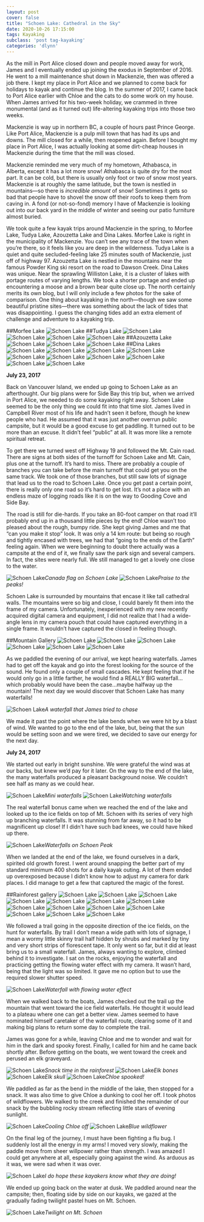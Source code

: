 ```yaml
---
layout: post
cover: false
title: "Schoen Lake: Cathedral in the Sky"
date: 2020-10-26 17:15:00
tags: Kayaking
subclass: 'post tag-kayaking'
categories: 'dlynn'
---
```


As the mill in Port Alice closed down and people moved away for work, James and I eventually ended up joining the exodus in September of 2016. He went to a mill maintenance shut down in Mackenzie, then was offered a job there. I kept my place in Port Alice and we planned to come back for holidays to kayak and continue the blog. In the summer of 2017, I came back to Port Alice earlier with Chloe and the cats to do some work on my house. When James arrived for his two-week holiday, we crammed in three monumental (and as it turned out) life-altering kayaking trips into those two weeks.

Mackenzie is way up in northern BC, a couple of hours past Prince George. Like Port Alice, Mackenzie is a pulp mill town that has had its ups and downs. The mill closed for a while, then reopened again. Before I bought my place in Port Alice, I was actually looking at some dirt-cheap houses in Mackenzie during the time that the mill was closed.

Mackenzie reminded me very much of my hometown, Athabasca, in Alberta, except it has a lot more snow! Athabasca is quite dry for the most part. It can be cold, but there is usually only foot or two of snow most years. Mackenzie is at roughly the same latitude, but the town is nestled in mountains—so there is <i>incredible amount</i> of snow! Sometimes it gets so bad that people have to shovel the snow off their roofs to keep them from caving in. A fond (or not-so-fond) memory I have of Mackenzie is looking out into our back yard in the middle of winter and seeing our patio furniture almost buried.

We took quite a few kayak trips around Mackenzie in the spring, to Morfee Lake, Tudya Lake, Azouzetta Lake and Dina Lakes. Morfee Lake is right in the municipality of Mackenzie. You can’t see any trace of the town when you’re there, so it feels like you are deep in the wilderness. Tudya Lake is a quiet and quite secluded-feeling lake 25 minutes south of Mackenzie, just off of highway 97. Azouzetta Lake is nestled in the mountains near the famous Powder King ski resort on the road to Dawson Creek. Dina Lakes was unique. Near the sprawling Williston Lake, it is a cluster of lakes with portage routes of varying lengths. We took a shorter portage and ended up encountering a moose and a brown bear quite close up. The north certainly merits its own blog, but I will only include a few photos for the sake of comparison. One thing about kayaking in the north—though we saw some beautiful pristine sites—there was something about the lack of tides that was disappointing. I guess the changing tides add an extra element of challenge and adventure to a kayaking trip.

##Morfee Lake
![Schoen Lake](/assets/images/post15-schoenlake/morfee_10.jpg)
##Tudya Lake
![Schoen Lake](/assets/images/post15-schoenlake/tudya_68.jpg)
![Schoen Lake](/assets/images/post15-schoenlake/tudya_107.jpg)
![Schoen Lake](/assets/images/post15-schoenlake/tudya_205.jpg)
![Schoen Lake](/assets/images/post15-schoenlake/tudya_250.jpg)
##Azouzetta Lake
![Schoen Lake](/assets/images/post15-schoenlake/azuouzetta_235.jpg)
![Schoen Lake](/assets/images/post15-schoenlake/azouzetta_278.jpg)
![Schoen Lake](/assets/images/post15-schoenlake/azouzetta_295.jpg)
##Dina Lakes
![Schoen Lake](/assets/images/post15-schoenlake/dina_1.jpg)
![Schoen Lake](/assets/images/post15-schoenlake/dina_2.jpg)
![Schoen Lake](/assets/images/post15-schoenlake/dina_3.jpg)
![Schoen Lake](/assets/images/post15-schoenlake/dina_4.jpg)
![Schoen Lake](/assets/images/post15-schoenlake/dina_5.jpg)
![Schoen Lake](/assets/images/post15-schoenlake/dina_6.jpg)
![Schoen Lake](/assets/images/post15-schoenlake/dina_7.jpg)
![Schoen Lake](/assets/images/post15-schoenlake/dina_8.jpg)
![Schoen Lake](/assets/images/post15-schoenlake/dina_9.jpg)
![Schoen Lake](/assets/images/post15-schoenlake/dina_10.jpg)

<b>July 23, 2017</b>

Back on Vancouver Island, we ended up going to Schoen Lake as an afterthought. Our big plans were for Side Bay this trip but, when we arrived in Port Alice, we needed to do some kayaking right away. Schoen Lake seemed to be the only thing we could fit into that time slot. James lived in Campbell River most of his life and hadn’t seen it before, though he knew people who had. He assumed that it was just another overrun public campsite, but it would be a good excuse to get paddling. It turned out to be more than an excuse. It didn’t feel “public” at all. It was more like a remote spiritual retreat. 

To get there we turned west off Highway 19 and followed the Mt. Cain road. There are signs at both sides of the turnoff for Schoen Lake and Mt. Cain, plus one at the turnoff. It’s hard to miss. There are probably a couple of branches you can take before the main turnoff that could get you on the same track. We took one of those branches, but still saw lots of signage that lead us to the road to Schoen Lake. Once you get past a certain point, there is really only one road so it’s hard to get lost. It’s not a place with an endless maze of logging roads like it is on the way to Gooding Cove and Side Bay.

The road is still for die-hards. If you take an 80-foot camper on that road it’ll probably end up in a thousand little pieces by the end! Chloe wasn’t too pleased about the rough, bumpy ride. She kept giving James and me that “can you make it stop” look. It was only a 14 km route: but being so rough and tightly encased with trees, we had that “going to the ends of the Earth” feeling again. When we were beginning to doubt there actually was a campsite at the end of it, we finally saw the park sign and several campers. In fact, the sites were nearly full. We still managed to get a lovely one close to the water.

![Schoen Lake](/assets/images/post15-schoenlake/canada_flag.jpg)*Canada flag on Schoen Lake*
![Schoen Lake](/assets/images/post15-schoenlake/praise_peaks.jpg)*Praise to the peaks!*

Schoen Lake is surrounded by mountains that encase it like tall cathedral walls. The mountains were so big and close, I could barely fit them into the frame of my camera. Unfortunately, inexperienced with my new recently acquired digital camera and equipment, I did not realize that I had a wide-angle lens in my camera pouch that could have captured everything in a single frame. It wouldn’t have captured the closed in feeling though. 

##Mountain Gallery
![Schoen Lake](/assets/images/post15-schoenlake/mountain_0.jpg)
![Schoen Lake](/assets/images/post15-schoenlake/mountain_1.jpg)
![Schoen Lake](/assets/images/post15-schoenlake/mountain_2.jpg)
![Schoen Lake](/assets/images/post15-schoenlake/mountain_3.jpg)
![Schoen Lake](/assets/images/post15-schoenlake/mountain_4.jpg)
![Schoen Lake](/assets/images/post15-schoenlake/mountain_6.jpg)

As we paddled the evening of our arrival, we kept hearing waterfalls. James had to get off the kayak and go into the forest looking for the source of the sound. He found only a couple of small cascades. He kept feeling that if he would only go in a little farther, he would find a REALLY BIG waterfall…which probably would have been the case…maybe halfway up the mountain! The next day we would discover that Schoen Lake has many waterfalls! 

![Schoen Lake](/assets/images/post15-schoenlake/waterfall_james.jpg)*A waterfall that James tried to chase*

We made it past the point where the lake bends when we were hit by a blast of wind. We wanted to go to the end of the lake, but, being that the sun would be setting soon and we were tired, we decided to save our energy for the next day.

<b>July 24, 2017</b>

We started out early in bright sunshine. We were grateful the wind was at our backs, but knew we’d pay for it later. On the way to the end of the lake, the many waterfalls produced a pleasant background noise. We couldn’t see half as many as we could hear.

![Schoen Lake](/assets/images/post15-schoenlake/mini_waterfalls.jpg)*Mini waterfalls*
![Schoen Lake](/assets/images/post15-schoenlake/watching_waterfalls.jpg)*Watching waterfalls*

The real waterfall bonus came when we reached the end of the lake and looked up to the ice fields on top of Mt. Schoen with its series of very high up branching waterfalls. It was stunning from far away, so it had to be magnificent up close! If I didn’t have such bad knees, we could have hiked up there. 

![Schoen Lake](/assets/images/post15-schoenlake/waterfall_schoenpeak.jpg)*Waterfalls on Schoen Peak*

When we landed at the end of the lake, we found ourselves in a dark, spirited old growth forest. I went around snapping the better part of my standard minimum 400 shots for a daily kayak outing. A lot of them ended up overexposed because I didn’t know how to adjust my camera for dark places. I did manage to get a few that captured the magic of the forest. 

##Rainforest gallery
![Schoen Lake](/assets/images/post15-schoenlake/rf_0.jpg)
![Schoen Lake](/assets/images/post15-schoenlake/rf_1.jpg)
![Schoen Lake](/assets/images/post15-schoenlake/rf_2.jpg)
![Schoen Lake](/assets/images/post15-schoenlake/rf_3.jpg)
![Schoen Lake](/assets/images/post15-schoenlake/rf_4.jpg)
![Schoen Lake](/assets/images/post15-schoenlake/rf_5.jpg)
![Schoen Lake](/assets/images/post15-schoenlake/rf_6.jpg)
![Schoen Lake](/assets/images/post15-schoenlake/rf_7.jpg)
![Schoen Lake](/assets/images/post15-schoenlake/rf_8.jpg)
![Schoen Lake](/assets/images/post15-schoenlake/rf_9.jpg)
![Schoen Lake](/assets/images/post15-schoenlake/rf_11.jpg)
![Schoen Lake](/assets/images/post15-schoenlake/rf_12.jpg)
![Schoen Lake](/assets/images/post15-schoenlake/rf_13.jpg)
![Schoen Lake](/assets/images/post15-schoenlake/rf_15.jpg)

We followed a trail going in the opposite direction of the ice fields, on the hunt for waterfalls. By trail I don’t mean a wide path with lots of signage, I mean a wormy little skinny trail half hidden by shrubs and marked by tiny and very short strips of florescent tape. It only went so far, but it did at least bring us to a small waterfall. James, always wanting to explore, climbed behind it to investigate. I sat on the rocks, enjoying the waterfall and practicing getting the flowing water effect with my camera. It wasn’t hard, being that the light was so limited. It gave me no option but to use the required slower shutter speed. 

![Schoen Lake](/assets/images/post15-schoenlake/flowing_waterfall.jpg)*Waterfall with flowing water effect*

When we walked back to the boats, James checked out the trail up the mountain that went toward the ice field waterfalls. He thought it would lead to a plateau where one can get a better view. James seemed to have nominated himself caretaker of the waterfall route, clearing some of it and making big plans to return some day to complete the trail. 

James was gone for a while, leaving Chloe and me to wonder and wait for him in the dark and spooky forest. Finally, I called for him and he came back shortly after. Before getting on the boats, we went toward the creek and perused an elk graveyard. 

![Schoen Lake](/assets/images/post15-schoenlake/snack_time_rainforest.jpg)*Snack time in the rainforest*
![Schoen Lake](/assets/images/post15-schoenlake/elk_bones.jpg)*Elk bones*
![Schoen Lake](/assets/images/post15-schoenlake/elk_skull.jpg)*Elk skull*
![Schoen Lake](/assets/images/post15-schoenlake/chloe_spooked.jpg)*Chloe spooked!*

We paddled as far as the bend in the middle of the lake, then stopped for a snack. It was also time to give Chloe a dunking to cool her off. I took photos of wildflowers. We walked to the creek and finished the remainder of our snack by the bubbling rocky stream reflecting little stars of evening sunlight. 

![Schoen Lake](/assets/images/post15-schoenlake/cooling_off.jpg)*Cooling Chloe off*
![Schoen Lake](/assets/images/post15-schoenlake/blue_wildflower.jpg)*Blue wildflower*

On the final leg of the journey, I must have been fighting a flu bug. I suddenly lost all the energy in my arms! I moved very slowly, making the paddle move from sheer willpower rather than strength. I was amazed I could get anywhere at all, especially going against the wind. As arduous as it was, we were sad when it was over.

![Schoen Lake](/assets/images/post15-schoenlake/kayakers.jpg)*I do hope these kayakers know what they are doing!*

We ended up going back on the water at dusk. We paddled around near the campsite; then, floating side by side on our kayaks, we gazed at the gradually fading twilight pastel hues on Mt. Schoen. 

![Schoen Lake](/assets/images/post15-schoenlake/twilight_on_shoen.jpg)*Twilight on Mt. Schoen*
